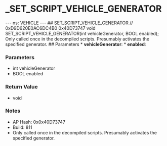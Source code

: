 # _SET_SCRIPT_VEHICLE_GENERATOR

--- ns: VEHICLE --- ## SET_SCRIPT_VEHICLE_GENERATOR  // 0xD9D620E0AC6DC4B0 0x40D73747 void SET_SCRIPT_VEHICLE_GENERATOR(int vehicleGenerator, BOOL enabled);  Only called once in the decompiled scripts. Presumably activates the specified generator.  ## Parameters * **vehicleGenerator**: * **enabled**:

### Parameters
* int vehicleGenerator
* BOOL enabled

### Return Value
* void

### Notes
* AP Hash: 0x0x40D73747
* Build: 811
* Only called once in the decompiled scripts. Presumably activates the specified generator.

